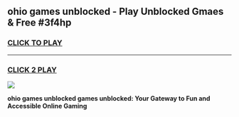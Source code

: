 
## ohio games unblocked - Play Unblocked Gmaes & Free #3f4hp
<h3>
<a href="https://news.freeplayer.one?title=ohio_games_unblocked&ref=03M">CLICK TO PLAY</a></h3>
<hr>

<h3>
<a href="https://news.freeplayer.one?title=ohio_games_unblocked&ref=03M">CLICK 2 PLAY</a>
  
</h3>

<a href="https://news.freeplayer.one?title=ohio_games_unblocked&ref=03M"><img src="https://clearcache.store/games.png"></a>


**ohio games unblocked games unblocked: Your Gateway to Fun and Accessible Online Gaming**
